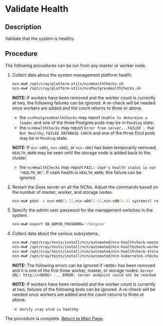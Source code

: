 # Validate Health

## Description

Validate that the system is healthy.

## Procedure

The following procedures can be run from any master or worker node.

1. Collect data about the system management platform health.

   ```bash
   ncn-mw# /opt/cray/platform-utils/ncnHealthChecks.sh
   ncn-mw# /opt/cray/platform-utils/ncnPostgresHealthChecks.sh
   ```

   **NOTE:**
   If workers have been removed and the worker count is currently at two, the following failures can be ignored. A re-check will be needed once workers are added and the count returns to three or above.
   - the `ncnPostgresHealthChecks` may report `Unable to determine a leader` and one of the three Postgres pods may be in `Pending` state.
   - the `ncnHealthChecks` may report `Error from server...FAILED - Pod Not Healthy`, `FAILED DATABASE CHECK` and one of the three Etcd pods may be in `Pending` state.

   **NOTE:**
   If `ncn-s001`, `ncn-s002`, or `ncn-s003` has been temporarily removed, `HEALTH_WARN` may be seen until the storage node is added back to the cluster.
   - the `ncnHealthChecks` may report `FAIL: Ceph's health status is not "HEALTH_OK"`. If ceph health is `HEALTH_WARN`, this failure can be ignored.

1. Restart the Goss server on all the NCNs. Adjust the commands based on the number of master, worker, and storage nodes.

   ```bash
   ncn-mw# pdsh -w ncn-m00[1-3],ncn-w00[1-3],ncn-s00[1-3] systemctl restart goss-servers
   ```

1. Specify the admin user password for the management switches in the system.

    ```bash
    ncn-mw# export SW_ADMIN_PASSWORD='changeme'
    ```

1. Collect data about the various subsystems.

   ```bash
   ncn-mw# /opt/cray/tests/install/ncn/automated/ncn-healthcheck-master
   ncn-mw# /opt/cray/tests/install/ncn/automated/ncn-healthcheck-worker
   ncn-mw# /opt/cray/tests/install/ncn/automated/ncn-healthcheck-storage
   ncn-mw# /opt/cray/tests/install/ncn/automated/ncn-kubernetes-checks 
   ```

   **NOTE:**
   The following errors can be ignored if `<NODE>` has been removed and it is one of the first three worker, master, or storage nodes:
   `Server URL: http://<NODE> ... ERROR: Server endpoint could not be reached`

   **NOTE:**
   If workers have been removed and the worker count is currently at two, failures of the following tests can be ignored. A re-check will be needed once workers are added and the count returns to three or above.
   - `Verify cray etcd is healthy`

The procedure is complete. [Return to Main Page](../Add_Remove_Replace_NCNs.md). 
